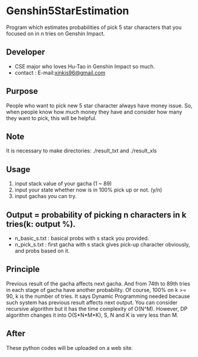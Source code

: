 # Genshin5StarEstimation
Program which estimates probabilities of pick 5 star characters that you focused on in n tries on Genshin Impact.

## Developer
- CSE major who loves Hu-Tao in Genshin Impact so much.
- contact : E-mail:xinkis96@gmail.com

## Purpose
People who want to pick new 5 star character always have money issue. So, when people know how much money they have and consider how many they want to pick, this will be helpful.

## Note
It is necessary to make directories: ./result_txt and ./result_xls

## Usage
1. input stack value of your gacha (1 ~ 89)
2. input your state whether now is in 100% pick up or not. (y/n)
3. input gachas you can try.

## Output = probability of picking n characters in k tries(k: output %).
- n_basic_s.txt : basical probs with s stack you provided.
- n_pick_s.txt : first gacha with s stack gives pick-up character obviously, and probs based on it.

## Principle
Previous result of the gacha affects next gacha. And from 74th to 89th tries in each stage of gacha have another probability. Of course, 100% on k >= 90, k is the number of tries. It says Dynamic Programming needed because such system has previous result affects next output. You can consider recursive algorithm but it has the time complexity of O(N^M). However, DP algorithm changes it into O(S\*N\*M\*K), S, N and K is very less than M.

## After
These python codes will be uploaded on a web site.
